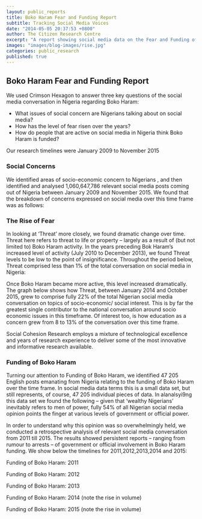 ```yaml
---
layout: public_reports
title: Boko Haram Fear and Funding Report
subtitle: Tracking Social Media Voices
date: "2014-05-05 20:37:53 +0800"
author: The Citizen Research Centre
excerpt: "A report showing social media data on the Fear and Funding of Boko Haram from 2009 to 2015"
images: "images/blog-images/rise.jpg"
categories: public_research
published: true
---
```

## Boko Haram Fear and Funding Report

We used Crimson Hexagon to answer three key questions of the social media conversation in Nigeria regarding Boko Haram:
- What issues of social concern are Nigerians talking about on social media?
- How has the level of fear risen over the years?
- How do people that are active on social media in Nigeria think Boko Haram is funded?

Our research timelines were January 2009 to November 2015

### Social Concerns 
We identified areas of socio-economic concern to Nigerians , and then identified and analysed 1,060,647,786 relevant social media posts coming out of Nigeria between January 2009 and November 2015.
We found that the breakdown of concerns expressed on social media over this time frame was as follows:

### The Rise of Fear
In looking at ‘Threat’ more closely, we found dramatic change over time. Threat here refers to threat to life or property – largely as a result of (but not limited to) Boko Haram activity.
In the years preceding Bok Haram’s increased level of activity (July 2010 to December 2013), we found Threat levels to be low to the point of insignificance. Throughout the period below, Threat comprised less than 1% of the total conversation on social media in Nigeria:

Once Boko Haram became more active, this level increased dramatically. The graph below shows how Threat, between  January 2014 and October 2015, grew to comprise fully 22% of the total Nigerian social media conversation on topics of socio-economic/ social interest. This is by far the greatest single contributor to the national conversation around socio economic issues in this timeframe.  Of interest too, is how education as a concern grew from 8 to 13% of the conversation over this time frame.

Social Cohesion Research employs a mixture of technological excellence and years of research experience to deliver some of the most innovative and informative research available.

### Funding of Boko Haram
Turning our attention to Funding of Boko Haram, we identified 47 205 English posts emanating from Nigeria relating to the funding of Boko Haram over the time frame.  In social media data terms this is a small data set, but still represents, of course, 47 205 individual pieces of  data. In alanalsyi9ng this data set we found the following – given that ‘wealthy Nigerians’ inevitably refers to men of power, fully 54% of all Nigerian social media opinion points the finger at various levels of government or official power.

In order to understand why this opinion was so overwhelmingly held, we conducted a retrospective analysis of relevant social media conversation from 2011 till 2015.
The results showed persistent reports – ranging from rumour to arrests – of government or official involvement in Boko Haram funding.  We show below the timelines for 2011,2012,2013,2014 and 2015:






Funding of Boko Haram: 2011



Funding of Boko Haram: 2012



Funding of Boko Haram: 2013

Funding of Boko Haram: 2014 (note the rise in volume)



Funding of Boko Haram: 2015 (note the rise in volume)
